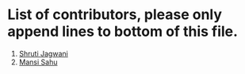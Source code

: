 # List of contributors, please only append lines to bottom of this file.

1. [Shruti Jagwani](https://github.com/shruti8019)
2. [Mansi Sahu](https://github.com/mansi0703)
